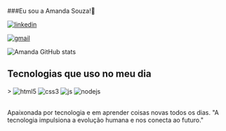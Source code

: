 ###Eu sou a Amanda Souza!👋

[![linkedin](https://img.shields.io/badge/LinkedIn-0077B5?style=for-the-badge&logo=linkedin&logoColor=white)](http://linkedin.com/inamanda-alves-0a688b2a2)

[![gmail](https://img.shields.io/badge/Gmail-D14836?style=for-the-badge&logo=gmail&logoColor=white)](amandaprogrammer@gmail.com)

![Amanda GitHub stats](https://github-readme-stats.vercel.app/api?username=Amandasouzal&show_icons=true&theme=dracula)

## Tecnologias que uso no meu dia 
<div style="display-block-inline" <br>>
 <img align="center" alt="html5" src="https://img.shields.io/badge/HTML5-E34F26?style=for-the-badge&logo=html5&logoColor=white" />
  <img align="center" alt="css3" src="https://img.shields.io/badge/CSS3-1572B6?style=for-the-badge&logo=css3&logoColor=white" />
  <img align="center" alt="js" src="https://img.shields.io/badge/JavaScript-F7DF1E?style=for-the-badge&logo=javascript&logoColor=black" />
  <img align="center" alt="nodejs" src="https://img.shields.io/badge/Node.js-43853D?style=for-the-badge&logo=node.js&logoColor=white" />
</div> <br>

Apaixonada por tecnologia e em aprender coisas novas todos os dias.
"A tecnologia impulsiona a evolução humana e nos conecta ao futuro."
